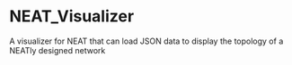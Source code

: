 # NEAT_Visualizer
A visualizer for NEAT that can load JSON data to display the topology of a NEATly designed network

